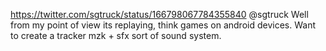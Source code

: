 https://twitter.com/sgtruck/status/166798067784355840 @sgtruck Well from my point of view its replaying, think games on android devices. Want to create a tracker mzk + sfx sort of sound system.